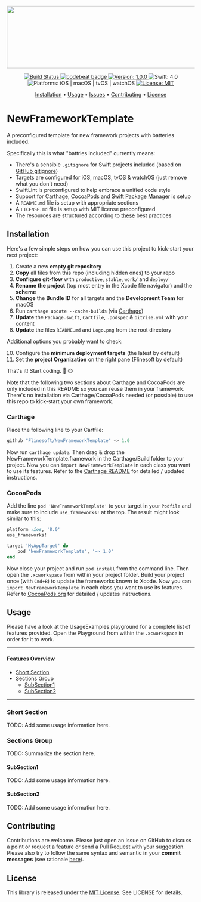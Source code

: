 
<p align="center">
    <img src="https://raw.githubusercontent.com/Flinesoft/NewFrameworkTemplate/stable/Logo.png"
      width=600 height=167>
</p>

<p align="center">
    <a href="https://www.bitrise.io/app/038c2bd2f019b48d">
        <img src="https://www.bitrise.io/app/038c2bd2f019b48d/status.svg?token=Ba6FS-bhfldSuBPbcGAxaA&branch=stable"
             alt="Build Status">
    </a>
    <a href="https://codebeat.co/projects/github-com-flinesoft-newframeworktemplate-stable">
        <img src="https://codebeat.co/badges/8decb589-186b-4642-bdce-310bbd238ff2"
             alt="codebeat badge">
    </a>
    <a href="https://github.com/Flinesoft/NewFrameworkTemplate/releases">
        <img src="https://img.shields.io/badge/Version-1.0.0-blue.svg"
             alt="Version: 1.0.0">
    </a>
    <img src="https://img.shields.io/badge/Swift-4.0-FFAC45.svg"
         alt="Swift: 4.0">
    <img src="https://img.shields.io/badge/Platforms-iOS%20%7C%20macOS%20%7C%20tvOS%20%7C%20watchOS-FF69B4.svg"
        alt="Platforms: iOS | macOS | tvOS | watchOS">
    <a href="https://github.com/Flinesoft/NewFrameworkTemplate/blob/stable/LICENSE.md">
        <img src="https://img.shields.io/badge/License-MIT-lightgrey.svg"
              alt="License: MIT">
    </a>
</p>

<p align="center">
    <a href="#installation">Installation</a>
  • <a href="#usage">Usage</a>
  • <a href="https://github.com/Flinesoft/NewFrameworkTemplate/issues">Issues</a>
  • <a href="#contributing">Contributing</a>
  • <a href="#license">License</a>
</p>


# NewFrameworkTemplate

A preconfigured template for new framework projects with batteries included.

Specifically this is what "battries included" currently means:

- There's a sensible `.gitignore` for Swift projects included (based on [GitHub gitignore](https://github.com/github/gitignore/blob/master/Swift.gitignore))
- Targets are configured for iOS, macOS, tvOS & watchOS (just remove what you don't need)
- SwiftLint is preconfigured to help embrace a unified code style
- Support for [Carthage](https://github.com/Carthage/Carthage), [CocoaPods](https://github.com/CocoaPods/CocoaPods) and [Swift Package Manager](https://github.com/apple/swift-package-manager) is setup
- A `README.md` file is setup with appropriate sections
- A `LICENSE.md` file is setup with MIT license preconfigured
- The resources are structured according to [these](https://jamitlabs.github.io/BestPractices/de/articles/AP010-0200.html) best practices

## Installation

Here's a few simple steps on how you can use this project to kick-start your next project:

1. Create a new **empty git repository**
2. **Copy** all files from this repo (including hidden ones) to your repo
3. **Configure git-flow** with `productive`, `stable`, `work/` and `deploy/`
4. **Rename the project** (top most entry in the Xcode file navigator) and the **scheme**
5. **Change** the **Bundle ID** for all targets and the **Development Team** for macOS
6. Run `carthage update --cache-builds` (via [Carthage](https://github.com/Carthage/Carthage))
7. **Update** the `Package.swift`, `Cartfile`, `.podspec` & `bitrise.yml` with your content
9. **Update** the files `README.md` and `Logo.png` from the root directory

Additional options you probably want to check:

10. Configure the **minimum deployment targets** (the latest by default)
11. Set the **project Organization** on the right pane (Flinesoft by default)

That's it! Start coding. 🎉 😊

Note that the following two sections about Carthage and CocoaPods are only included in this README so you can reuse them in your framework. There's no installation via Carthage/CocoaPods needed (or possible) to use this repo to kick-start your own framework.

### Carthage

Place the following line to your Cartfile:

``` Swift
github "Flinesoft/NewFrameworkTemplate" ~> 1.0
```

Now run `carthage update`. Then drag & drop the NewFrameworkTemplate.framework in the Carthage/Build folder to your project. Now you can `import NewFrameworkTemplate` in each class you want to use its features. Refer to the [Carthage README](https://github.com/Carthage/Carthage#adding-frameworks-to-an-application) for detailed / updated instructions.

### CocoaPods

Add the line `pod 'NewFrameworkTemplate'` to your target in your `Podfile` and make sure to include `use_frameworks!`
at the top. The result might look similar to this:

``` Ruby
platform :ios, '8.0'
use_frameworks!

target 'MyAppTarget' do
    pod 'NewFrameworkTemplate', '~> 1.0'
end
```

Now close your project and run `pod install` from the command line. Then open the `.xcworkspace` from within your project folder.
Build your project once (with `Cmd+B`) to update the frameworks known to Xcode. Now you can `import NewFrameworkTemplate` in each class you want to use its features.
Refer to [CocoaPods.org](https://cocoapods.org) for detailed / updates instructions.

## Usage

Please have a look at the UsageExamples.playground for a complete list of features provided.
Open the Playground from within the `.xcworkspace` in order for it to work.

---
#### Features Overview

- [Short Section](#short-section)
- Sections Group
  - [SubSection1](#subsection1)
  - [SubSection2](#subsection2)

---

### Short Section

TODO: Add some usage information here.

### Sections Group

TODO: Summarize the section here.

#### SubSection1

TODO: Add some usage information here.

#### SubSection2

TODO: Add some usage information here.


## Contributing

Contributions are welcome. Please just open an Issue on GitHub to discuss a point or request a feature or send a Pull Request with your suggestion. Please also try to follow the same syntax and semantic in your **commit messages** (see rationale [here](http://chris.beams.io/posts/git-commit/)).


## License
This library is released under the [MIT License](http://opensource.org/licenses/MIT). See LICENSE for details.
